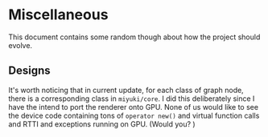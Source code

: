 # Miscellaneous	

This document contains some random though about how the project should evolve.

## Designs 

It's worth noticing that in current update, for each class of graph node, there is a corresponding class in `miyuki/core`. I did this deliberately since I have the intend to port the renderer onto GPU. None of us would like to see the device code containing tons of  `operator new()` and virtual function calls and RTTI and exceptions running on GPU. (Would you? ) 